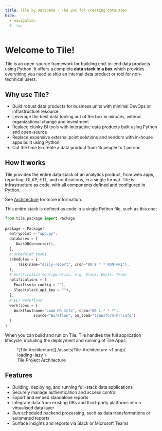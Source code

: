 ```yaml
---
title: Tile by Datapane - The SDK for creating data apps
hide:
  - navigation
  #- toc
---
```

# Welcome to Tile!

Tile is an open-source framework for building end-to-end data products using Python. It offers a complete **data stack in a box** which provides everything you need to ship an internal data product or tool for non-technical users. 

## Why use Tile?

* Build robust data products for business units with minimal DevOps or infrastructure resource
* Leverage the best data tooling out of the box in minutes, without organizational change and investment
* Replace clunky BI tools with interactive data products built using Python and open-source
* Replace expensive external point solutions and vendors with in-house apps built using Python
* Cut the time to create a data product from 15 people to 1 person

## How it works

Tile provides the entire data stack of an analytics product, from web apps, reporting, OLAP, ETL, and notifications, in a single format. Tile is infrastructure as code, with all components defined and configured in Python.

 See [Architecture](./architecture.md) for more information.

This entire stack is defined as code in a single Python file, such as this one:

```python
from tile.package import Package

package = Package(
  entrypoint = "app.py",
  databases = [
     DuckDBConnector(),
  ],
  # scheduled tasks
  schedules = [
      Task(name="daily-report", cron="00 9 * * MON-FRI"),
  ],
  # notification configuration, e.g. Slack, Email. Teams
  notifications = [
    Email(smtp_config = ""),
    Slack(slack_api_key = ""),
  ],
  # ELT workflows
  workflows = [
    Workflow(name="Load HR Info", cron="00 1 * * *", 
             source="Workflow", on_load="transform-hr-info")
  ]
)
```

When you can build and run on Tile. Tile handles the full application lifecycle, including the deployment and running of Tile Apps.


<figure markdown>
  ![Tile Architecture](./assets/Tile-Architecture-v1.png){ loading=lazy }
  <figcaption>Tile Project Architecture</figcaption>
</figure>

## Features

- Building, deploying, and running full-stack data applications
- Securely manage authentication and access control
- Export and embed standalone reports
- Integrate data from existing DBs and third-party platforms into a virtualised data layer
- Run scheduled backend processing, such as data transformations or automated reports
- Surface insights and reports via Slack or Microsoft Teams

